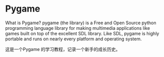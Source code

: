 # Pygame

What is Pygame?
pygame (the library) is a Free and Open Source python programming language library for making multimedia applications like games built on top of the excellent SDL library. Like SDL, pygame is highly portable and runs on nearly every platform and operating system.

这是一个Pygame 的学习教程，记录一个新手的成长历史。
